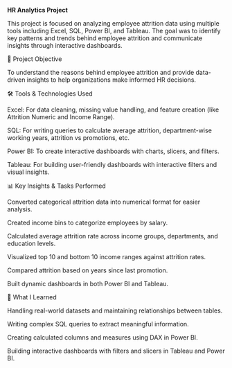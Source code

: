 **HR Analytics Project**

This project is focused on analyzing employee attrition data using multiple tools including Excel, SQL, Power BI, and Tableau. The goal was to identify key patterns and trends behind employee attrition and communicate insights through interactive dashboards.

📌 Project Objective

To understand the reasons behind employee attrition and provide data-driven insights to help organizations make informed HR decisions.

🛠️ Tools & Technologies Used

Excel: For data cleaning, missing value handling, and feature creation (like Attrition Numeric and Income Range).

SQL: For writing queries to calculate average attrition, department-wise working years, attrition vs promotions, etc.

Power BI: To create interactive dashboards with charts, slicers, and filters.

Tableau: For building user-friendly dashboards with interactive filters and visual insights.

📊 Key Insights & Tasks Performed

Converted categorical attrition data into numerical format for easier analysis.

Created income bins to categorize employees by salary.

Calculated average attrition rate across income groups, departments, and education levels.

Visualized top 10 and bottom 10 income ranges against attrition rates.

Compared attrition based on years since last promotion.

Built dynamic dashboards in both Power BI and Tableau.

🚀 What I Learned

Handling real-world datasets and maintaining relationships between tables.

Writing complex SQL queries to extract meaningful information.

Creating calculated columns and measures using DAX in Power BI.

Building interactive dashboards with filters and slicers in Tableau and Power BI.
